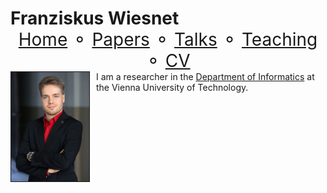 <h1>
Franziskus Wiesnet
<span style="text-align: center; font-weight: normal; float: right;">
  <a class="current" href="index.html">Home</a> &#9900;
  <a href="publications.html">Papers</a> &#9900;
  <a href="talks.html">Talks</a> &#9900;
  <a href="teaching.html">Teaching</a> &#9900;
  <a href="cv.html">CV</a>
  </span>
</h1>

 <img style="float: left; margin: 0 10px 10px 0;" alt="me" src="me.jpg" width="125" height="175" border=1 />
 <p>
  I am a researcher in the <a href="https://informatics.tuwien.ac.at/">Department of Informatics</a> at the Vienna University of Technology.
  </p>
